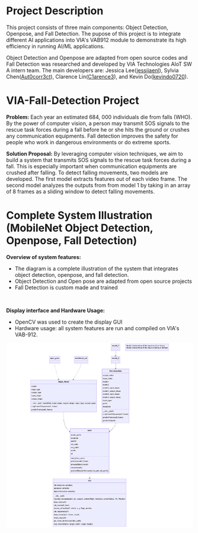 # Project Description 

This project consists of three main components: Object Detection, Openpose, and Fall Detection. The pupose of this project is to integrate different AI applications into VIA's VAB912 module to demonstrate its high efficiency in running AI/ML applications.

Object Detection and Openpose are adapted from open source codes and Fall Detection was researched and developed by VIA Technologies AIoT SW A intern team. The main developers are: Jessica Lee([jessjiaenl](https://github.com/jessjiaenl)), Sylvia Chen([Aut0corr3ct](https://github.com/Aut0corr3ct)), Clarence Lin([C1arence3](https://github.com/C1arence3)), and Kevin Do([kevindo0720](https://github.com/kevindo0720?tab=repositories)).


# VIA-Fall-Detection Project

**Problem:** Each year an estimated 684, 000 individuals die from falls (WHO). By the power of computer vision, a person may transmit SOS signals to the rescue task forces during a fall before he or she hits the ground or crushes any communication equipments. Fall detection improves the safety for people who work in dangerous environments or do extreme sports.
 
**Solution Proposal:** By leveraging computer vision techniques, we aim to build a system that transmits SOS signals to the rescue task forces during a fall. This is especially important when communication equipments are crushed after falling. To detect falling movements, two models are developed. The first model extracts features out of each video frame. The second model analyzes the outputs from from model 1 by taking in an array of 8 frames as a sliding window to detect falling movements.

# Complete System Illustration (MobileNet Object Detection, Openpose, Fall Detection)

**Overview of system features:** 

- The diagram is a complete illustration of the system that integrates object detection, openpose, and fall detection.
- Object Detection and Open pose are adapted from open source projects
- Fall Detection is custom made and trained
</br>

**Display interface and Hardware Usage:**

- OpenCV was used to create the display GUI
- Hardware usage: all system features are run and compiled on VIA's VAB-912.

![Systemillustration](mermaid-diagram-2023-07-18-134540.png)

